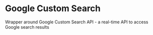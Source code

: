 # Google Custom Search

Wrapper around Google Custom Search API - a real-time API to access Google search results
